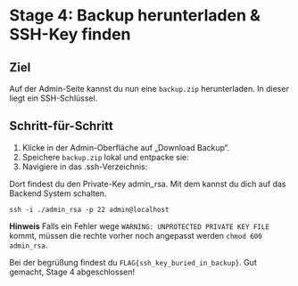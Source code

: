 # Stage 4: Backup herunterladen & SSH-Key finden

## Ziel
Auf der Admin-Seite kannst du nun eine `backup.zip` herunterladen. In dieser liegt ein SSH-Schlüssel.

## Schritt-für-Schritt

1. Klicke in der Admin-Oberfläche auf „Download Backup“.  
2. Speichere `backup.zip` lokal und entpacke sie:
3. Navigiere in das .ssh-Verzeichnis:

Dort findest du den Private-Key admin_rsa. 
Mit dem kannst du dich auf das Backend System schalten.

```shell
ssh -i ./admin_rsa -p 22 admin@localhost
```
**Hinweis**
Falls ein Fehler wege `WARNING: UNPROTECTED PRIVATE KEY FILE` kommt, müssen die rechte vorher noch angepasst werden `chmod 600 admin_rsa`.


Bei der begrüßung findest du `FLAG{ssh_key_buried_in_backup}`.
Gut gemacht, Stage 4 abgeschlossen!